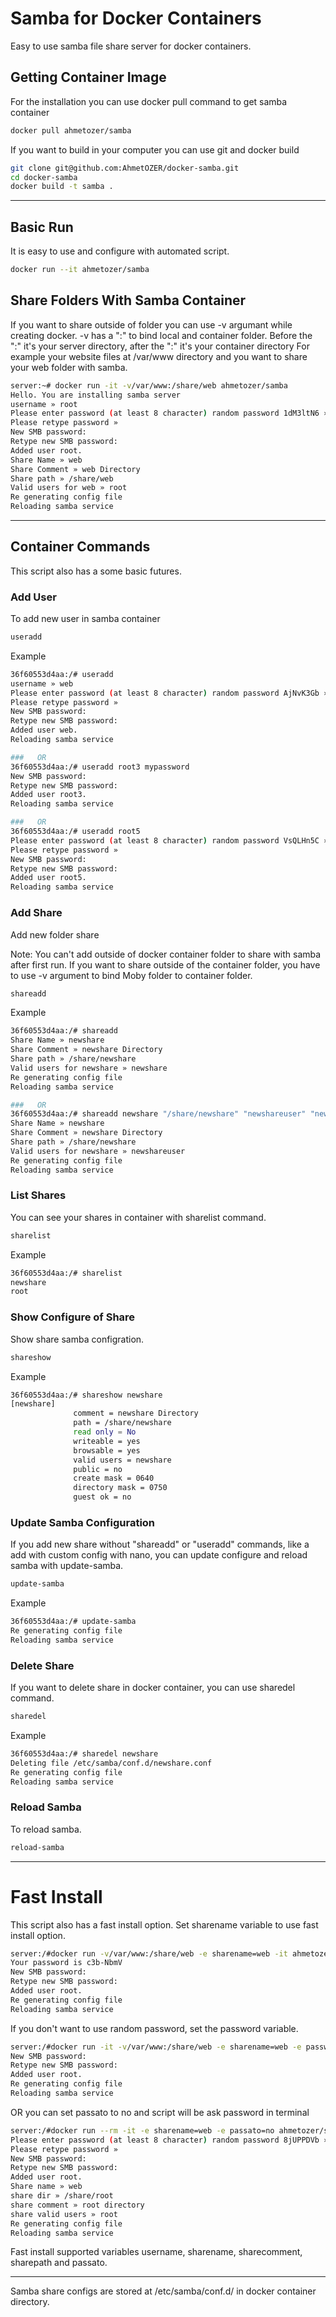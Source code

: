 # Samba for Docker Containers

Easy to use samba file share server for docker containers.

## Getting Container Image
For the installation you can use docker pull command to get samba container
```bash
docker pull ahmetozer/samba
```

If you want to build in your computer you can use git and docker build
```bash
git clone git@github.com:AhmetOZER/docker-samba.git
cd docker-samba
docker build -t samba .
```
---
## Basic Run
It is easy to use and configure with automated script.

```bash
docker run --it ahmetozer/samba
 ```

## Share Folders With Samba Container
If you want to share outside of folder you can use -v argumant while creating docker.
-v has a ":" to bind local and container folder. Before the ":" it's your server directory, after the ":" it's your container directory
For example your website files at /var/www directory and you want to share your web folder with samba.

```bash
server:~# docker run -it -v/var/www:/share/web ahmetozer/samba
Hello. You are installing samba server
username » root
Please enter password (at least 8 character) random password 1dM3ltN6 »
Please retype password »
New SMB password:
Retype new SMB password:
Added user root.
Share Name » web
Share Comment » web Directory
Share path » /share/web
Valid users for web » root
Re generating config file
Reloading samba service
```

---

## Container Commands
 This script also has a some basic futures.

### Add User
To add new user in samba container
```bash
useradd
```
Example
```bash
36f60553d4aa:/# useradd
username » web
Please enter password (at least 8 character) random password AjNvK3Gb »
Please retype password »
New SMB password:
Retype new SMB password:
Added user web.
Reloading samba service

###   OR
36f60553d4aa:/# useradd root3 mypassword
New SMB password:
Retype new SMB password:
Added user root3.
Reloading samba service

###   OR
36f60553d4aa:/# useradd root5
Please enter password (at least 8 character) random password VsQLHn5C »
Please retype password »
New SMB password:
Retype new SMB password:
Added user root5.
Reloading samba service

```

### Add Share
Add new folder share

Note: You can't add outside of docker container folder to share with samba after first run. If you want to share outside of the container folder, you have to use -v argument to bind Moby folder to container folder.

```bash
shareadd  
```
Example
```bash
36f60553d4aa:/# shareadd
Share Name » newshare
Share Comment » newshare Directory
Share path » /share/newshare
Valid users for newshare » newshare
Re generating config file
Reloading samba service

###   OR
36f60553d4aa:/# shareadd newshare "/share/newshare" "newshareuser" "newshare Directory"
Share Name » newshare
Share Comment » newshare Directory
Share path » /share/newshare
Valid users for newshare » newshareuser
Re generating config file
Reloading samba service

```

### List Shares
You can see your shares in container with sharelist command.
```bash
sharelist
```
Example
```bash
36f60553d4aa:/# sharelist
newshare
root
```

### Show Configure of Share
Show share samba configration.
```bash
shareshow
```
Example
```bash
36f60553d4aa:/# shareshow newshare
[newshare]
              comment = newshare Directory
              path = /share/newshare
              read only = No
              writeable = yes
              browsable = yes
              valid users = newshare
              public = no
              create mask = 0640
              directory mask = 0750
              guest ok = no
```

### Update Samba Configuration
If you add new share without "shareadd" or "useradd" commands, like a add with custom config with nano, you can update configure and reload samba with update-samba.

```bash
update-samba
```
Example
```bash
36f60553d4aa:/# update-samba
Re generating config file
Reloading samba service
```
### Delete Share
If you want to delete share in docker container, you can use sharedel command.
```bash
sharedel
```
Example
```bash
36f60553d4aa:/# sharedel newshare
Deleting file /etc/samba/conf.d/newshare.conf
Re generating config file
Reloading samba service
```

### Reload Samba
To reload samba.
```bash
reload-samba
 ```
---
# Fast Install
This script also has a fast install option. Set sharename variable to use fast install option.

```bash
server:/#docker run -v/var/www:/share/web -e sharename=web -it ahmetozer/samba
Your password is c3b-NbmV
New SMB password:
Retype new SMB password:
Added user root.
Re generating config file
Reloading samba service
```
If you don't want to use random password, set the password variable.

```bash
server:/#docker run -it -v/var/www:/share/web -e sharename=web -e password=1234578 ahmetozer/samba
New SMB password:
Retype new SMB password:
Added user root.
Re generating config file
Reloading samba service
```

OR you can set passato to no and script will be ask password in terminal

```bash
server:/#docker run --rm -it -e sharename=web -e passato=no ahmetozer/samba
Please enter password (at least 8 character) random password 8jUPPDVb »
Please retype password »
New SMB password:
Retype new SMB password:
Added user root.
Share name » web
share dir » /share/root
share comment » root directory
share valid users » root
Re generating config file
Reloading samba service
```

Fast install supported variables username, sharename, sharecomment, sharepath and passato.



---

Samba share configs are stored at  /etc/samba/conf.d/ in docker container directory.
